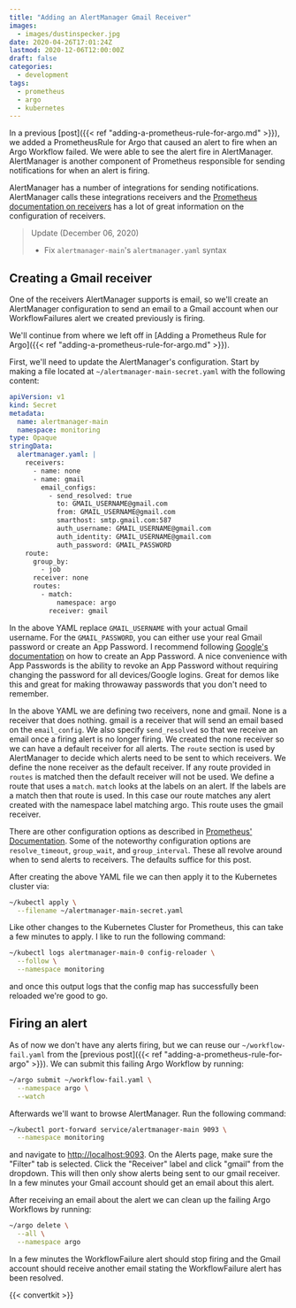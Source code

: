 ```yaml
---
title: "Adding an AlertManager Gmail Receiver"
images:
  - images/dustinspecker.jpg
date: 2020-04-26T17:01:24Z
lastmod: 2020-12-06T12:00:00Z
draft: false
categories:
  - development
tags:
  - prometheus
  - argo
  - kubernetes
---
```


In a previous [post]({{< ref "adding-a-prometheus-rule-for-argo.md" >}}), we added a
PrometheusRule for Argo that caused an alert to fire when an Argo Workflow failed.
We were able to see the alert fire in AlertManager. AlertManager is another component
of Prometheus responsible for sending notifications for when an alert is firing.

AlertManager has a number of integrations for sending notifications. AlertManager
calls these integrations receivers and the
[Prometheus documentation on receivers](https://prometheus.io/docs/alerting/configuration/#receiver)
has a lot of great information on the configuration of receivers.

> Update (December 06, 2020)
>
> - Fix `alertmanager-main`'s `alertmanager.yaml` syntax

## Creating a Gmail receiver

One of the receivers AlertManager supports is email, so we'll create an AlertManager
configuration to send an email to a Gmail account when our WorkflowFailures alert we created
previously is firing.

We'll continue from where we left off in
[Adding a Prometheus Rule for Argo]({{< ref "adding-a-prometheus-rule-for-argo.md" >}}).

First, we'll need to update the AlertManager's configuration. Start by making a file located at
`~/alertmanager-main-secret.yaml` with the following content:

```yaml
apiVersion: v1
kind: Secret
metadata:
  name: alertmanager-main
  namespace: monitoring
type: Opaque
stringData:
  alertmanager.yaml: |
    receivers:
      - name: none
      - name: gmail
        email_configs:
          - send_resolved: true
            to: GMAIL_USERNAME@gmail.com
            from: GMAIL_USERNAME@gmail.com
            smarthost: smtp.gmail.com:587
            auth_username: GMAIL_USERNAME@gmail.com
            auth_identity: GMAIL_USERNAME@gmail.com
            auth_password: GMAIL_PASSWORD
    route:
      group_by:
        - job
      receiver: none
      routes:
        - match:
            namespace: argo
          receiver: gmail
```

In the above YAML replace `GMAIL_USERNAME` with your actual Gmail username. For the
`GMAIL_PASSWORD`, you can either use your real Gmail password or create an App Password. I
recommend following
[Google's documentation](https://support.google.com/accounts/answer/185833?hl=en) on how
to create an App Password. A nice convenience with App Passwords is the ability to revoke
an App Password without requiring changing the password for all devices/Google logins. Great
for demos like this and great for making throwaway passwords that you don't need to remember.

In the above YAML we are defining two receivers, none and gmail. None is a receiver that does
nothing. gmail is a receiver that will send an email based on the `email_config`. We also
specify `send_resolved` so that we receive an email once a firing alert is no longer firing.
We created the none receiver so we can have a default receiver for all alerts. The `route`
section is used by AlertManager to decide which alerts need to be sent to which receivers. We
define the none receiver as the default receiver. If any route provided in `routes` is matched
then the default receiver will not be used. We define a route that uses a `match`. `match` looks
at the labels on an alert. If the labels are a match then that route is used. In this case
our route matches any alert created with the namespace label matching argo. This route uses
the gmail receiver.

There are other configuration options as described in
[Prometheus' Documentation](https://prometheus.io/docs/alerting/configuration/). Some of
the noteworthy configuration options are `resolve_timeout`, `group_wait`, and
`group_interval`. These all revolve around when to send alerts to receivers. The defaults
suffice for this post.

After creating the above YAML file we can then apply it to the Kubernetes cluster via:

```bash
~/kubectl apply \
  --filename ~/alertmanager-main-secret.yaml
```

Like other changes to the Kubernetes Cluster for Prometheus, this can take a few minutes to
apply. I like to run the following command:

```bash
~/kubectl logs alertmanager-main-0 config-reloader \
  --follow \
  --namespace monitoring
```

and once this output logs that the config map has successfully been reloaded we're good to go.

## Firing an alert

As of now we don't have any alerts firing, but we can reuse our `~/workflow-fail.yaml` from
the [previous post]({{< ref "adding-a-prometheus-rule-for-argo" >}}). We can submit this failing
Argo Workflow by running:

```bash
~/argo submit ~/workflow-fail.yaml \
  --namespace argo \
  --watch
```

Afterwards we'll want to browse AlertManager. Run the following command:

```bash
~/kubectl port-forward service/alertmanager-main 9093 \
  --namespace monitoring
```

and navigate to [http://localhost:9093](http://localhost:9093). On the Alerts page, make sure
the "Filter" tab is selected. Click the "Receiver" label and click "gmail" from the dropdown.
This will then only show alerts being sent to our gmail receiver. In a few minutes your Gmail
account should get an email about this alert.

After receiving an email about the alert we can clean up the failing Argo Workflows by running:

```bash
~/argo delete \
  --all \
  --namespace argo
```

In a few minutes the WorkflowFailure alert should stop firing and the Gmail account should
receive another email stating the WorkflowFailure alert has been resolved.

{{< convertkit >}}
